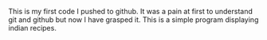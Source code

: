 This is my first code I pushed to github. It was a pain at first to understand git and github but now I have grasped it. This is a simple program displaying indian recipes.

